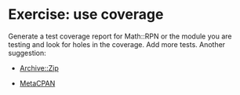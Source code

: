 # Exercise: use coverage


Generate a test coverage report for Math::RPN or the module you
are testing and look for holes in the coverage. Add more tests.
Another suggestion:

* [Archive::Zip](https://metacpan.org/pod/Archive::Zip)

* [MetaCPAN](https://metacpan.org/)


